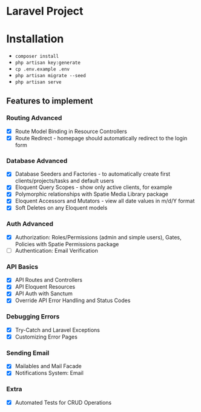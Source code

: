# Laravel Project

# Installation

- `composer install`
- `php artisan key:generate`
- `cp .env.example .env`
- `php artisan migrate --seed`
- `php artisan serve`

## Features to implement

### Routing Advanced

- [X] Route Model Binding in Resource Controllers
- [X] Route Redirect - homepage should automatically redirect to the login form

### Database Advanced

- [X] Database Seeders and Factories - to automatically create first clients/projects/tasks and default users
- [X] Eloquent Query Scopes - show only active clients, for example
- [X] Polymorphic relationships with Spatie Media Library package
- [X] Eloquent Accessors and Mutators - view all date values in m/d/Y format
- [X] Soft Deletes on any Eloquent models

### Auth Advanced

- [X] Authorization: Roles/Permissions (admin and simple users), Gates, Policies with Spatie Permissions package
- [ ] Authentication: Email Verification

### API Basics

- [X] API Routes and Controllers
- [X] API Eloquent Resources
- [X] API Auth with Sanctum
- [X] Override API Error Handling and Status Codes

### Debugging Errors

- [X] Try-Catch and Laravel Exceptions
- [X] Customizing Error Pages

### Sending Email

- [X] Mailables and Mail Facade
- [X] Notifications System: Email

### Extra

- [X] Automated Tests for CRUD Operations